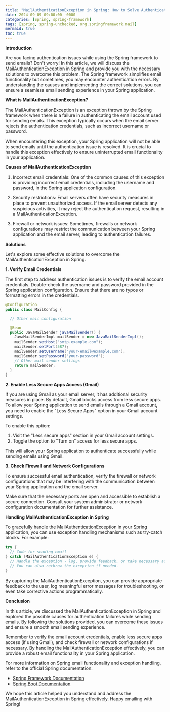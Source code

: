 ```yaml
---
title: "MailAuthenticationException in Spring: How to Solve Authentication Issues"
date: 2024-09-09 09:00:00 -0000
categories: [Spring, spring-framework]
tags: [spring, spring-unchecked, org.springframework.mail]
mermaid: true
toc: true
---
```



**Introduction**

Are you facing authentication issues while using the Spring framework to send emails? Don't worry! In this article, we will discuss the MailAuthenticationException in Spring and provide you with the necessary solutions to overcome this problem. The Spring framework simplifies email functionality but sometimes, you may encounter authentication errors. By understanding the causes and implementing the correct solutions, you can ensure a seamless email sending experience in your Spring application.

**What is MailAuthenticationException?**

The MailAuthenticationException is an exception thrown by the Spring framework when there is a failure in authenticating the email account used for sending emails. This exception typically occurs when the email server rejects the authentication credentials, such as incorrect username or password.

When encountering this exception, your Spring application will not be able to send emails until the authentication issue is resolved. It is crucial to handle this exception effectively to ensure uninterrupted email functionality in your application.

**Causes of MailAuthenticationException**

1. Incorrect email credentials: One of the common causes of this exception is providing incorrect email credentials, including the username and password, in the Spring application configuration.

2. Security restrictions: Email servers often have security measures in place to prevent unauthorized access. If the email server detects any suspicious activities, it may reject the authentication request, resulting in a MailAuthenticationException.

3. Firewall or network issues: Sometimes, firewalls or network configurations may restrict the communication between your Spring application and the email server, leading to authentication failures.

**Solutions**

Let's explore some effective solutions to overcome the MailAuthenticationException in Spring.

**1. Verify Email Credentials**

The first step to address authentication issues is to verify the email account credentials. Double-check the username and password provided in the Spring application configuration. Ensure that there are no typos or formatting errors in the credentials.

```java
@Configuration
public class MailConfig {

  // Other mail configuration

  @Bean
  public JavaMailSender javaMailSender() {
    JavaMailSenderImpl mailSender = new JavaMailSenderImpl();
    mailSender.setHost("smtp.example.com");
    mailSender.setPort(587);
    mailSender.setUsername("your-email@example.com");
    mailSender.setPassword("your-password");
    // Other mail sender settings
    return mailSender;
  }
}
```

**2. Enable Less Secure Apps Access (Gmail)**

If you are using Gmail as your email server, it has additional security measures in place. By default, Gmail blocks access from less secure apps. To allow your Spring application to send emails through a Gmail account, you need to enable the "Less Secure Apps" option in your Gmail account settings.

To enable this option:
1. Visit the "Less secure apps" section in your Gmail account settings.
2. Toggle the option to "Turn on" access for less secure apps.

This will allow your Spring application to authenticate successfully while sending emails using Gmail.

**3. Check Firewall and Network Configurations**

To ensure successful email authentication, verify the firewall or network configurations that may be interfering with the communication between your Spring application and the email server.

Make sure that the necessary ports are open and accessible to establish a secure connection. Consult your system administrator or network configuration documentation for further assistance.

**Handling MailAuthenticationException in Spring**

To gracefully handle the MailAuthenticationException in your Spring application, you can use exception handling mechanisms such as try-catch blocks. For example:

```java
try {
  // Code for sending email
} catch (MailAuthenticationException e) {
  // Handle the exception - log, provide feedback, or take necessary actions.
  // You can also rethrow the exception if needed.
}
```

By capturing the MailAuthenticationException, you can provide appropriate feedback to the user, log meaningful error messages for troubleshooting, or even take corrective actions programmatically.

**Conclusion**

In this article, we discussed the MailAuthenticationException in Spring and explored the possible causes for authentication failures while sending emails. By following the solutions provided, you can overcome these issues and ensure a smooth email sending experience.

Remember to verify the email account credentials, enable less secure apps access (if using Gmail), and check firewall or network configurations if necessary. By handling the MailAuthenticationException effectively, you can provide a robust email functionality in your Spring application.

For more information on Spring email functionality and exception handling, refer to the official Spring documentation:

- [Spring Framework Documentation](https://docs.spring.io/spring-framework/docs/current/reference/html/index.html)
- [Spring Boot Documentation](https://docs.spring.io/spring-boot/docs/current/reference/htmlsingle/)

We hope this article helped you understand and address the MailAuthenticationException in Spring effectively. Happy emailing with Spring!